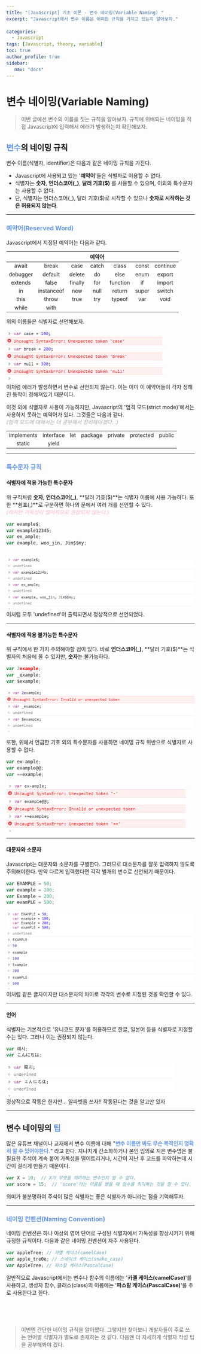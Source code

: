 ```yaml
---
title: "[Javascript] 기초 이론 - 변수 네이밍(Variable Naming) "
excerpt: "Javascript에서 변수 이름은 어떠한 규칙을 가지고 있는지 알아보자."

categories: 
  - Javascript
tags: [Javascript, theory, variable]
toc: true
author_profile: true 
sidebar:
   nav: "docs"
---
```


# **변수** 네이밍(Variable Naming)
> 이번 글에선 변수의 이름을 짓는 규칙을 알아보자. 규칙에 위배되는 네이밍을 직접 Javascript에 입력해서 에러가 발생하는지 확인해보자.

## <span style="color:cornflowerblue">**변수**</span>의 네이밍 규칙
변수 이름(식별자, identifier)은 다음과 같은 네이밍 규칙을 가진다.
- Javascript에 사용되고 있는 '**예약어**'들은 식별자로 이용할 수 없다.
- 식별자는 **숫자**, **언더스코어(_)**, **달러 기호($)** 를 사용할 수 있으며, 이외의 특수문자는 사용할 수 없다.
- 단, 식별자는 언더스코어(_), 달러 기호($)로 시작할 수 있으나 **숫자로 시작하는 것은 허용되지 않는다**.

---

### <span style="color:cornflowerblue">**예약어(Reserved Word)**</span>
Javascript에서 지정된 예약어는 다음과 같다.<br>

| |  |  |   **예약어** |  |  |  |
|:-----:|:---:|:---:|:---:|:---:|:---:|:---:|
| await | break | case | catch | class | const | continue | 
| debugger | default | delete | do | else | enum | export 
| extends | false | finally | for | function | if | import |
| in | instanceof | new | null | return | super | switch |
| this | throw | true | try | typeof | var | void |
| while | with |

위의 이름들은 식별자로 선언해보자.<br><br>
<img src="/assets/images/20221006naming/reservedwordexample.png"><br>
이처럼 에러가 발생하면서 변수로 선언되지 않는다. 이는 이미 이 예약어들이 각자 정해진 동작이 정해져있기 때문이다.

이것 외에 식별자로 사용이 가능하지만, Javascript의 '엄격 모드(strict mode)'에서는 사용하지 못하는 예약어가 있다. 그것들은 다음과 같다.<br>
<span style="color:darkgrey">*(엄격 모드에 대해서는 더 공부해서 정리해야겠다...)*<span>

| |  |  |  |  |  |  |
|:-----:|:---:|:---:|:---:|:---:|:---:|:---:|
| implements | interface | let | package | private | protected | public | 
| static | yield |

----

### <span style="color:cornflowerblue">**특수문자 규칙**</span>
#### 식별자에 적용 가능한 특수문자
위 규칙처럼 **숫자**, **언더스코어(_)**, **달러 기호($)**는 식별자 이름에 사용 가능하다. 또한 **쉼표(,)**로 구분하면 하나의 문에서 여러 개를 선언할 수 있다.<br>
<span style="color:lightpink">*(하지만 가독성이 떨어지므로 권장되지 않는다.)*</span>
```javascript
var example$;
var example12345;
var ex_ample;
var example, woo_jin, Jim$$my;
```
<br><img src="/assets/images/20221006naming/undefined.png"><br>
이처럼 모두 'undefined'이 출력되면서 정상적으로 선언되었다.
<br>

----

#### 식별자에 적용 불가능한 특수문자
 위 규칙에서 한 가지 주의해야할 점이 있다. 바로 **언더스코어(_)**, **달러 기호($)**는 식별자의 처음에 올 수 있지만, **숫자**는 불가능하다.
 ```javascript
 var 2example;
 var _example;
 var $example;
 ```
 <img src="/assets/images/20221006naming/error1.png"><br>

또한, 위에서 언급한 기호 외의 특수문자를 사용하면 네이밍 규칙 위반으로 식별자로 사용할 수 없다.
```javascript
var ex-ample;
var example@@;
var ==example;
```
<img src="/assets/images/20221006naming/error2.png"><br>

---

#### 대문자와 소문자
Javascript는 대문자와 소문자를 구별한다. 그러므로 대소문자를 잘못 입력하지 않도록 주의해야한다. 만약 다르게 입력했다면 각각 별개의 변수로 선언되기 때문이다.
```javascript
var EXAMPLE = 50;
var example = 100;
var Example = 200;
var examPLE = 500;
```
<img src="/assets/images/20221006naming/capital.png"><br>
이처럼 같은 글자이지만 대소문자의 차이로 각각의 변수로 지정된 것을 확인할 수 있다.

---
#### 언어
식별자는 기본적으로 '유니코드 문자'를 허용하므로 한글, 일본어 등을 식별자로 지정할 수는 있다. 그러나 이는 권장되지 않는다.
```javascript
var 예시;
var こんにちは;
```
<img src="/assets/images/20221006naming/language.png"><br>
정상적으로 작동은 한지만... 알파벳을 쓰자!! 작동된다는 것을 알고만 있자

----

## 변수 네이밍의 <span style="color:cornflowerblue">**팁**</span>

많은 유튜브 채널이나 교재에서 변수 이름에 대해 "<span style="color:cornflowerblue">**변수 이름만 봐도 무슨 목적인지 명확히 알 수 있어야한다.**</span>" 라고 한다. 지나치게 간소화하거나 본인 임의로 지은 변수명은 불필요한 주석이 계속 붙어 가독성을 떨어트리거나, 시간이 지난 후 코드를 파악하는데 시간이 걸리게 만들기 때문이다.
```javascript
var X = 10;  // X가 무엇을 의미하는 변수인지 알 수 없다.
var score = 15;  // 'score'라는 이름을 봤을 때 점수를 의미하는 것을 알 수 있다.
```
의미가 불분명하여 주석이 많은 식별자는 좋은 식별자가 아니라는 점을 기억해두자.

---
### <span style="color:cornflowerblue">**네이밍 컨벤션(Naming Convention)**</span>
네이밍 컨벤션은 하나 이상의 영어 단어로 구성된 식별자에서 가독성을 향상시키기 위해 규정한 규칙이다. 다음과 같은 네이밍 컨벤션이 자주 사용된다.
```javascript
var appleTree; // 카멜 케이스(camelCase)
var apple_tre0e; // 스네이크 케이스(snake_case)
var AppleTree; // 파스칼 케이스(PascalCase)
```
일반적으로 Javascript에서는 변수나 함수의 이름에는 '**카멜 케이스(camelCase)**'를 사용하고, 생성자 함수, 클래스(class)의 이름에는 '**파스칼 케이스(PascalCase)**'를 주로 사용한다고 한다.


<br><br>
<br>
> 이번엔 간단한 네이밍 규칙을 알아봤다. 그렇지만 찾아보니 개발자들이 주로 쓰는 언어별 식별자가 별도로 존재하는 것 같다. 다음엔 더 자세하게 식별자 작성 팁을 공부해봐야 겠다.


